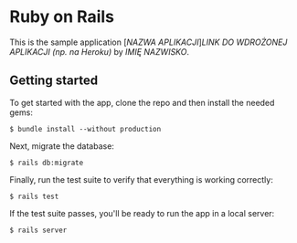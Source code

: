 # Ruby on Rails <NAZWA APLIKACJI>

This is the sample application
[*NAZWA APLIKACJI*]_LINK DO WDROŻONEJ APLIKACJI (np. na Heroku)_ by _IMIĘ NAZWISKO_.

## Getting started

To get started with the app, clone the repo and then install the needed gems:

```
$ bundle install --without production
```

Next, migrate the database:

```
$ rails db:migrate
```

Finally, run the test suite to verify that everything is working correctly:

```
$ rails test
```

If the test suite passes, you'll be ready to run the app in a local server:

```
$ rails server
```

<MORE INFORMATION>
